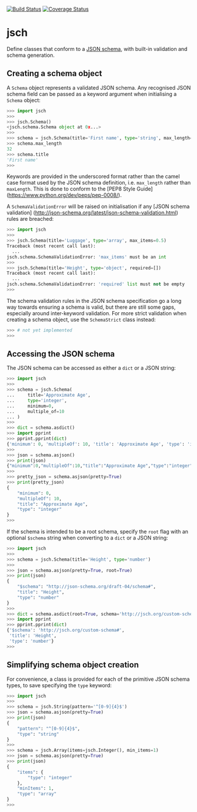 [![Build Status](https://travis-ci.org/rob-earwaker/jsch.svg?branch=master)](https://travis-ci.org/rob-earwaker/jsch)
[![Coverage Status](https://coveralls.io/repos/github/rob-earwaker/jsch/badge.svg?branch=master)](https://coveralls.io/github/rob-earwaker/jsch?branch=master)

# jsch
Define classes that conform to a [JSON schema](http://json-schema.org/), with
built-in validation and schema generation.

## Creating a schema object
A `Schema` object represents a validated JSON schema. Any recognised
JSON schema field can be passed as a keyword argument when initialising a
`Schema` object:

```python
>>> import jsch
>>>
>>> jsch.Schema()
<jsch.schema.Schema object at 0x...>
>>>
>>> schema = jsch.Schema(title='First name', type='string', max_length=32)
>>> schema.max_length
32
>>> schema.title
'First name'
>>>
```

Keywords are provided in the underscored format rather than the camel case
format used by the JSON schema definition, i.e. `max_length` rather than
`maxLength`. This is done to conform to the [PEP8 Style Guide]
(https://www.python.org/dev/peps/pep-0008/).

A `SchemaValidationError` will be raised on initialisation if any
[JSON schema validation]
(http://json-schema.org/latest/json-schema-validation.html) rules are breached:

```python
>>> import jsch
>>>
>>> jsch.Schema(title='Luggage', type='array', max_items=0.5)
Traceback (most recent call last):
  ...
jsch.schema.SchemaValidationError: 'max_items' must be an int
>>>
>>> jsch.Schema(title='Height', type='object', required=[])
Traceback (most recent call last):
  ...
jsch.schema.SchemaValidationError: 'required' list must not be empty
>>>
```

The schema validation rules in the JSON schema specification go a long way
towards ensuring a schema is valid, but there are still some gaps, especially
around inter-keyword validation. For more strict validation when creating a
schema object, use the `SchemaStrict` class instead:

```python
>>> # not yet implemented
>>> 
```

## Accessing the JSON schema
The JSON schema can be accessed as either a `dict` or a JSON string:

```python
>>> import jsch
>>>
>>> schema = jsch.Schema(
...     title='Approximate Age',
...     type='integer',
...     minimum=0,
...     multiple_of=10
... )
>>>
>>> dict = schema.asdict()
>>> import pprint
>>> pprint.pprint(dict)
{'minimum': 0, 'multipleOf': 10, 'title': 'Approximate Age', 'type': 'integer'}
>>>
>>> json = schema.asjson()
>>> print(json)
{"minimum":0,"multipleOf":10,"title":"Approximate Age","type":"integer"}
>>>
>>> pretty_json = schema.asjson(pretty=True)
>>> print(pretty_json)
{
    "minimum": 0,
    "multipleOf": 10,
    "title": "Approximate Age",
    "type": "integer"
}
>>>
```

If the schema is intended to be a root schema, specify the `root` flag with an 
optional `$schema` string when converting to a `dict` or a JSON string:

```python
>>> import jsch
>>>
>>> schema = jsch.Schema(title='Height', type='number')
>>>
>>> json = schema.asjson(pretty=True, root=True)
>>> print(json)
{
    "$schema": "http://json-schema.org/draft-04/schema#",
    "title": "Height",
    "type": "number"
}
>>>
>>> dict = schema.asdict(root=True, schema='http://jsch.org/custom-schema#')
>>> import pprint
>>> pprint.pprint(dict)
{'$schema': 'http://jsch.org/custom-schema#',
 'title': 'Height',
 'type': 'number'}
>>>
```

## Simplifying schema object creation
For convenience, a class is provided for each of the primitive JSON schema
types, to save specifying the `type` keyword:

```python
>>> import jsch
>>>
>>> schema = jsch.String(pattern='^[0-9]{4}$')
>>> json = schema.asjson(pretty=True)
>>> print(json)
{
    "pattern": "^[0-9]{4}$",
    "type": "string"
}
>>>
>>> schema = jsch.Array(items=jsch.Integer(), min_items=1)
>>> json = schema.asjson(pretty=True)
>>> print(json)
{
    "items": {
        "type": "integer"
    },
    "minItems": 1,
    "type": "array"
}
>>>
```
